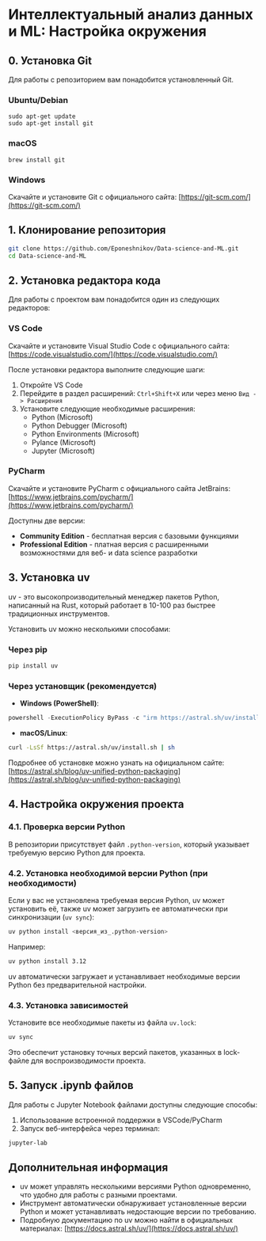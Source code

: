 # Интеллектуальный анализ данных и ML: Настройка окружения

## 0. Установка Git

Для работы с репозиторием вам понадобится установленный Git.

### Ubuntu/Debian

```
sudo apt-get update
sudo apt-get install git
```

### macOS

```
brew install git
```

### Windows

Скачайте и установите Git с официального сайта: [https://git-scm.com/](https://git-scm.com/)

## 1. Клонирование репозитория

```bash
git clone https://github.com/Eponeshnikov/Data-science-and-ML.git
cd Data-science-and-ML
```

## 2. Установка редактора кода

Для работы с проектом вам понадобится один из следующих редакторов:

### VS Code
Скачайте и установите Visual Studio Code с официального сайта: [https://code.visualstudio.com/](https://code.visualstudio.com/) 

После установки редактора выполните следующие шаги:
1. Откройте VS Code
2. Перейдите в раздел расширений: `Ctrl+Shift+X` или через меню `Вид -> Расширения`
3. Установите следующие необходимые расширения:
   - Python (Microsoft)
   - Python Debugger (Microsoft)
   - Python Environments (Microsoft)
   - Pylance (Microsoft)
   - Jupyter (Microsoft)

### PyCharm
Скачайте и установите PyCharm с официального сайта JetBrains: [https://www.jetbrains.com/pycharm/](https://www.jetbrains.com/pycharm/) 

Доступны две версии:
- **Community Edition** - бесплатная версия с базовыми функциями
- **Professional Edition** - платная версия с расширенными возможностями для веб- и data science разработки 

## 3. Установка uv

uv - это высокопроизводительный менеджер пакетов Python, написанный на Rust, который работает в 10-100 раз быстрее традиционных инструментов. 

Установить uv можно несколькими способами:

### Через pip
```bash
pip install uv
```

### Через установщик (рекомендуется)
- **Windows (PowerShell)**:
```powershell
powershell -ExecutionPolicy ByPass -c "irm https://astral.sh/uv/install.ps1 | iex"
```
- **macOS/Linux**:
```bash
curl -LsSf https://astral.sh/uv/install.sh | sh
```

Подробнее об установке можно узнать на официальном сайте: [https://astral.sh/blog/uv-unified-python-packaging](https://astral.sh/blog/uv-unified-python-packaging) 

## 4. Настройка окружения проекта

### 4.1. Проверка версии Python
В репозитории присутствует файл `.python-version`, который указывает требуемую версию Python для проекта.

### 4.2. Установка необходимой версии Python (при необходимости)
Если у вас не установлена требуемая версия Python, uv может установить её, также uv может загрузить ее автоматически при синхронизации (`uv sync`):

```bash
uv python install <версия_из_.python-version>
```

Например:
```bash
uv python install 3.12
```

uv автоматически загружает и устанавливает необходимые версии Python без предварительной настройки. 


### 4.3. Установка зависимостей
Установите все необходимые пакеты из файла `uv.lock`:

```bash
uv sync
```

Это обеспечит установку точных версий пакетов, указанных в lock-файле для воспроизводимости проекта. 

## 5. Запуск .ipynb файлов

Для работы с Jupyter Notebook файлами доступны следующие способы:
1. Использование встроенной поддержки в VSCode/PyCharm
2. Запуск веб-интерфейса через терминал:

```bash
jupyter-lab
```

## Дополнительная информация

- uv может управлять несколькими версиями Python одновременно, что удобно для работы с разными проектами. 
- Инструмент автоматически обнаруживает установленные версии Python и может устанавливать недостающие версии по требованию. 
- Подробную документацию по uv можно найти в официальных материалах: [https://docs.astral.sh/uv/](https://docs.astral.sh/uv/) 